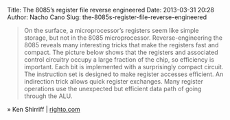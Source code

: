 Title: The 8085’s register file reverse engineered
Date: 2013-03-31 20:28
Author: Nacho Cano
Slug: the-8085s-register-file-reverse-engineered

> On the surface, a microprocessor’s registers seem like simple storage,
> but not in the 8085 microprocessor. Reverse-engineering the 8085
> reveals many interesting tricks that make the registers fast and
> compact. The picture below shows that the registers and associated
> control circuitry occupy a large fraction of the chip, so efficiency
> is important. Each bit is implemented with a surprisingly compact
> circuit. The instruction set is designed to make register accesses
> efficient. An indirection trick allows quick register exchanges. Many
> register operations use the unexpected but efficient data path of
> going through the ALU.

» Ken Shirriff | [righto.com][]

  [righto.com]: http://www.righto.com/2013/03/register-file-8085.html
    "The 8085's register file reverse engineered"
